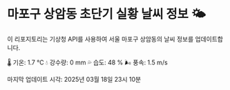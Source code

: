 
# 마포구 상암동 초단기 실황 날씨 정보 🌤️

이 리포지토리는 기상청 API를 사용하여 서울 마포구 상암동의 날씨 정보를 업데이트합니다. 

🌡️ 기온: 1.7 ℃
💧 강수량: 0 mm
💦 습도: 48 %
🌬️ 풍속: 1.5 m/s

마지막 업데이트 시각: 2025년 03월 18일 23시 10분    
